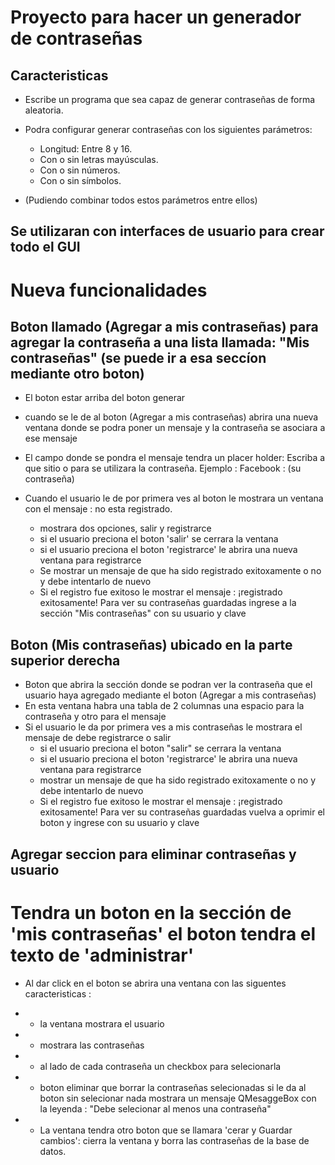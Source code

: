 # Proyecto para hacer un generador de contraseñas

## Caracteristicas

* Escribe un programa que sea capaz de generar contraseñas de forma aleatoria.
* Podra configurar generar contraseñas con los siguientes parámetros:
    - Longitud: Entre 8 y 16.
    - Con o sin letras mayúsculas.
    - Con o sin números.
    - Con o sin símbolos.

* (Pudiendo combinar todos estos parámetros entre ellos)


## Se utilizaran con interfaces de usuario para crear todo el GUI 

# Nueva funcionalidades

## Boton llamado (Agregar a mis contraseñas) para agregar la contraseña a una lista llamada: "Mis contraseñas" (se puede ir a esa seccíon mediante otro boton)

* El boton estar arriba del boton generar
* cuando se le de al boton (Agregar a mis contraseñas) abrira una nueva ventana donde se podra poner un mensaje y la contraseña se asociara a ese mensaje
* El campo donde se pondra el mensaje tendra un placer holder: Escriba a que sitio o para se utilizara la contraseña. Ejemplo : Facebook : (su contraseña)

* Cuando el usuario le de por primera ves al boton le mostrara un ventana con el mensaje : no esta registrado.
    - mostrara dos opciones, salir y registrarce
    - si el usuario preciona el boton 'salir' se cerrara la ventana
    - si el usuario preciona el boton 'registrarce' le abrira una nueva ventana para registrarce
    - Se mostrar un mensaje de que ha sido registrado exitoxamente o no y debe intentarlo de nuevo
    - Si el registro fue exitoso le mostrar el mensaje : ¡registrado exitosamente! Para ver su contraseñas guardadas ingrese a la sección "Mis contraseñas" con su usuario y clave

## Boton (Mis contraseñas) ubicado en la parte superior derecha 

* Boton que abrira la sección donde se podran ver la contraseña que el usuario haya agregado mediante el boton (Agregar a mis contraseñas)
* En esta ventana habra una tabla de 2 columnas una espacio para la contraseña y otro para el mensaje
* Si el usuario le da por primera ves a mis contraseñas le mostrara el mensaje de debe registrarce o salir
    - si el usuario preciona el boton "salir" se cerrara la ventana
    - si el usuario preciona el boton 'registrarce' le abrira una nueva ventana para registrarce
    - mostrar un mensaje de que ha sido registrado exitoxamente o no y debe intentarlo de nuevo
    - Si el registro fue exitoso le mostrar el mensaje : ¡registrado exitosamente! Para ver su contraseñas guardadas vuelva a oprimir el  boton y ingrese con su usuario y clave


## Agregar seccion para eliminar contraseñas y usuario

# Tendra un boton en la sección de 'mis contraseñas' el boton tendra el texto de 'administrar'

* Al dar click en el boton se abrira una ventana con las siguentes caracteristicas : 
* - la ventana mostrara el usuario
* - mostrara las contraseñas
* - al lado de cada contraseña un checkbox para selecionarla
* - boton eliminar que borrar la contraseñas selecionadas si le da al boton sin selecionar nada mostrara un mensaje QMesaggeBox
con la leyenda : "Debe selecionar al menos una contraseña"

* - La ventana tendra otro boton que se llamara 'cerar y Guardar cambios': cierra la ventana y borra las contraseñas de la base de datos.